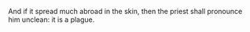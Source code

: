 And if it spread much abroad in the skin, then the priest shall pronounce him unclean: it is a plague.
